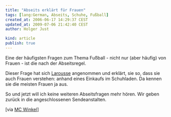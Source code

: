 ```yaml
---
title: "Abseits erklärt für Frauen"
tags: [lang:German, Abseits, Schuhe, Fußball]
created_at: 2006-06-17 14:29:37 CEST
updated_at: 2009-07-06 21:42:40 CEST
author: Holger Just

kind: article
publish: true
---
```


Eine der häufigsten Fragen zum Thema Fußball - nicht nur (aber häufig) von Frauen - ist die nach der Abseitsregel.

Dieser Frage hat sich [Larousse](http://larousse.twoday.net/stories/2183794/) angenommen und erklärt, sie so, dass sie auch Frauen verstehen: anhand eines Einkaufs im Schuhladen. Da kennen sie die meisten Frauen ja aus.

So und jetzt will ich keine weiteren Abseitsfragen mehr hören. Wir geben zurück in die angeschlossenen Sendeanstalten.

[via [MC Winkel](http://www.whudat.de/?p=660)]
